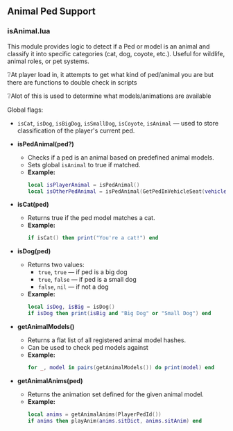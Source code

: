 ## Animal Ped Support
### isAnimal.lua
This module provides logic to detect if a Ped or model is an animal and classify it into specific categories (cat, dog, coyote, etc.). Useful for wildlife, animal roles, or pet systems.

❔At player load in, it attempts to get what kind of ped/animal you are but there are functions to double check in scripts

❔Alot of this is used to determine what models/animations are available

Global flags:
- `isCat`, `isDog`, `isBigDog`, `isSmallDog`, `isCoyote`, `isAnimal` — used to store classification of the player's current ped.

- **isPedAnimal(ped?)**

  - Checks if a ped is an animal based on predefined animal models.
  - Sets global `isAnimal` to true if matched.
  - **Example:**
    ```lua
    local isPlayerAnimal = isPedAnimal()
    local isOtherPedAnimal = isPedAnimal(GetPedInVehicleSeat(vehicle, -1))
    ```

- **isCat(ped)**

  - Returns true if the ped model matches a cat.
  - **Example:**
    ```lua
    if isCat() then print("You're a cat!") end
    ```

- **isDog(ped)**

  - Returns two values:
    - `true`, `true` — if ped is a big dog
    - `true`, `false` — if ped is a small dog
    - `false`, `nil` — if not a dog
  - **Example:**
    ```lua
    local isDog, isBig = isDog()
    if isDog then print(isBig and "Big Dog" or "Small Dog") end
    ```

- **getAnimalModels()**

  - Returns a flat list of all registered animal model hashes.
  - Can be used to check ped models against
  - **Example:**
    ```lua
    for _, model in pairs(getAnimalModels()) do print(model) end
    ```

- **getAnimalAnims(ped)**

  - Returns the animation set defined for the given animal model.
  - **Example:**
    ```lua
    local anims = getAnimalAnims(PlayerPedId())
    if anims then playAnim(anims.sitDict, anims.sitAnim) end
    ```
